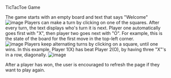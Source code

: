 TicTacToe Game

The game starts with an empty board and text that says "Welcome" ![image](https://github.com/alexyeh5270/tictactoe/assets/65560162/c02fd38d-5390-4f63-9648-4a232cefe72d)
Players can make a turn by clicking on one of the squares.  After every turn, the text displays who's turn it is next.  Player one automatically goes first with "X", then player two goes next with "O".  For example, this is the state of the board for the first move in the top-left corner.  
![image](https://github.com/alexyeh5270/tictactoe/assets/65560162/89b22ae1-8d1d-4789-8e9f-cb773e98ac27)
Players keep alternating turns by clicking on a square, until one wins.  In this example, Player 1(X) has beat Player 2(O), by having three "X"'s in a row, diagonally.
![image](https://github.com/alexyeh5270/tictactoe/assets/65560162/f76946fa-2230-4958-b0f4-c5e20aa8b4ea)

After a player has won, the user is encouraged to refresh the page if they want to play again.

